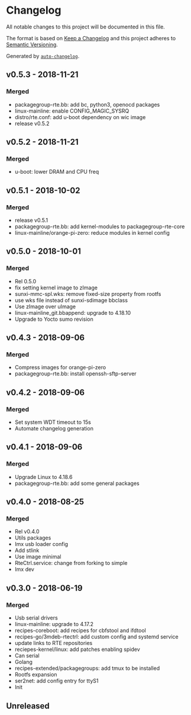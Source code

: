 # Changelog
All notable changes to this project will be documented in this file.

The format is based on [Keep a Changelog](http://keepachangelog.com/en/1.0.0/)
and this project adheres to [Semantic Versioning](http://semver.org/spec/v2.0.0.html).

Generated by [`auto-changelog`](https://github.com/CookPete/auto-changelog).

## v0.5.3 - 2018-11-21
### Merged
- packagegroup-rte.bb: add bc, python3, openocd packages 
- linux-mainline: enable CONFIG_MAGIC_SYSRQ 
- distro/rte.conf: add u-boot dependency on wic image 
- release v0.5.2 


## v0.5.2 - 2018-11-21
### Merged
- u-boot: lower DRAM and CPU freq 


## v0.5.1 - 2018-10-02
### Merged
- release v0.5.1 
- packagegroup-rte.bb: add kernel-modules to packagegroup-rte-core 
- linux-mainline/orange-pi-zero: reduce modules in kernel config 


## v0.5.0 - 2018-10-01
### Merged
- Rel 0.5.0 
- fix setting kernel image to zImage 
- sunxi-mmc-spl.wks: remove fixed-size property from rootfs 
- use wks file instead of sunxi-sdimage bbclass 
- Use zImage over uImage 
- linux-mainline_git.bbappend: upgrade to 4.18.10 
- Upgrade to Yocto sumo revision 


## v0.4.3 - 2018-09-06
### Merged
- Compress images for orange-pi-zero 
- packagegroup-rte.bb: install openssh-sftp-server 


## v0.4.2 - 2018-09-06
### Merged
- Set system WDT timeout to 15s 
- Automate changelog generation 


## v0.4.1 - 2018-09-06
### Merged
- Upgrade Linux to 4.18.6 
- packagegroup-rte.bb: add some general packages 


## v0.4.0 - 2018-08-25
### Merged
- Rel v0.4.0 
- Utils packages 
- Imx usb loader config 
- Add stlink 
- Use image minimal 
- RteCtrl.service: change from forking to simple 
- Imx dev 


## v0.3.0 - 2018-06-19
### Merged
- Usb serial drivers 
- linux-mainline: upgrade to 4.17.2 
- recipes-coreboot: add recipes for cbfstool and ifdtool 
- recipes-go/3mdeb-rtectrl: add custom config and systemd service 
- update links to RTE repositories 
- reciepes-kernel/linux: add patches enabling spidev 
- Can serial 
- Golang 
- recipes-extended/packagegroups: add tmux to be installed 
- Rootfs expansion 
- ser2net: add config entry for ttyS1 
- Init 


## Unreleased


